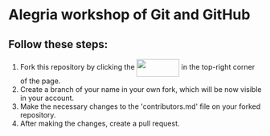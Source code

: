 # Alegria workshop of Git and GitHub

## Follow these steps:

1. Fork this repository by clicking the 
<img align="center" height="35" width="85" src="fork.png"/> in the top-right corner of the page.
2. Create a branch of your name in your own fork, which will be now visible in your account.
3. Make the necessary changes to the 'contributors.md' file on your forked repository.
4. After making the changes, create a pull request.
